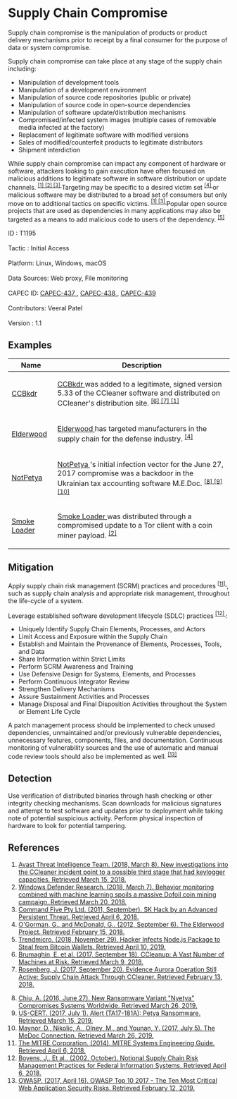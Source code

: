 <div class="container-fluid">
 <h1>
  Supply Chain Compromise
 </h1>
 <div class="row">
  <div class="col-md-8 description-body">
   <p>
    Supply chain compromise is the manipulation of products or product delivery mechanisms prior to receipt by a final consumer for the purpose of data or system compromise.
   </p>
   <p>
    Supply chain compromise can take place at any stage of the supply chain including:
   </p>
   <ul>
    <li>
     Manipulation of development tools
    </li>
    <li>
     Manipulation of a development environment
    </li>
    <li>
     Manipulation of source code repositories (public or private)
    </li>
    <li>
     Manipulation of source code in open-source dependencies
    </li>
    <li>
     Manipulation of software update/distribution mechanisms
    </li>
    <li>
     Compromised/infected system images (multiple cases of removable media infected at the factory)
    </li>
    <li>
     Replacement of legitimate software with modified versions
    </li>
    <li>
     Sales of modified/counterfeit products to legitimate distributors
    </li>
    <li>
     Shipment interdiction
    </li>
   </ul>
   <p>
    While supply chain compromise can impact any component of hardware or software, attackers looking to gain execution have often focused on malicious additions to legitimate software in software distribution or update channels.
    <span class="scite-citeref-number" data-reference="Avast CCleaner3 2018" id="scite-ref-1-a">
     <sup>
      <a aria-describedby="qtip-0" data-hasqtip="0" href="https://blog.avast.com/new-investigations-in-ccleaner-incident-point-to-a-possible-third-stage-that-had-keylogger-capacities" target="_blank">
       [1]
      </a>
     </sup>
    </span>
    <span class="scite-citeref-number" data-reference="Microsoft Dofoil 2018" id="scite-ref-2-a">
     <sup>
      <a aria-describedby="qtip-1" data-hasqtip="1" href="https://cloudblogs.microsoft.com/microsoftsecure/2018/03/07/behavior-monitoring-combined-with-machine-learning-spoils-a-massive-dofoil-coin-mining-campaign/" target="_blank">
       [2]
      </a>
     </sup>
    </span>
    <span class="scite-citeref-number" data-reference="Command Five SK 2011" id="scite-ref-3-a">
     <sup>
      <a aria-describedby="qtip-2" data-hasqtip="2" href="https://www.commandfive.com/papers/C5_APT_SKHack.pdf" target="_blank">
       [3]
      </a>
     </sup>
    </span>
    Targeting may be specific to a desired victim set
    <span class="scite-citeref-number" data-reference="Symantec Elderwood Sept 2012" id="scite-ref-4-a">
     <sup>
      <a aria-describedby="qtip-3" data-hasqtip="3" href="http://www.symantec.com/content/en/us/enterprise/media/security_response/whitepapers/the-elderwood-project.pdf" target="_blank">
       [4]
      </a>
     </sup>
    </span>
    or malicious software may be distributed to a broad set of consumers but only move on to additional tactics on specific victims.
    <span class="scite-citeref-number" data-reference="Avast CCleaner3 2018" id="scite-ref-1-a">
     <sup>
      <a aria-describedby="qtip-0" data-hasqtip="0" href="https://blog.avast.com/new-investigations-in-ccleaner-incident-point-to-a-possible-third-stage-that-had-keylogger-capacities" target="_blank">
       [1]
      </a>
     </sup>
    </span>
    <span class="scite-citeref-number" data-reference="Command Five SK 2011" id="scite-ref-3-a">
     <sup>
      <a aria-describedby="qtip-2" data-hasqtip="2" href="https://www.commandfive.com/papers/C5_APT_SKHack.pdf" target="_blank">
       [3]
      </a>
     </sup>
    </span>
    Popular open source projects that are used as dependencies in many applications may also be targeted as a means to add malicious code to users of the dependency.
    <span class="scite-citeref-number" data-reference="Trendmicro NPM Compromise" id="scite-ref-5-a">
     <sup>
      <a aria-describedby="qtip-4" data-hasqtip="4" href="https://www.trendmicro.com/vinfo/dk/security/news/cybercrime-and-digital-threats/hacker-infects-node-js-package-to-steal-from-bitcoin-wallets" target="_blank">
       [5]
      </a>
     </sup>
    </span>
   </p>
  </div>
  <div class="col-md-4">
   <div class="card">
    <div class="card-body">
     <div class="card-data">
      <span class="h5 card-title">
       ID
      </span>
      : T1195
      <br/>
      <br/>
     </div>
     <div class="card-data">
      <span class="h5 card-title">
      </span>
     </div>
     <div class="card-data">
      <span class="h5 card-title">
       Tactic
      </span>
      : Initial Access
      <br/>
      <br/>
     </div>
     <div class="card-data">
      <span class="h5 card-title">
       Platform:
      </span>
      Linux, Windows, macOS
      <br/>
      <br/>
     </div>
     <div class="card-data">
      <span class="h5 card-title">
      </span>
     </div>
     <div class="card-data">
      <span class="h5 card-title">
      </span>
     </div>
     <div class="card-data">
      <span class="h5 card-title">
      </span>
     </div>
     <div class="card-data">
      <span class="h5 card-title">
       Data Sources:
      </span>
      Web proxy, File monitoring
      <br/>
      <br/>
     </div>
     <div class="card-data">
      <span class="h5 card-title">
      </span>
     </div>
     <div class="card-data">
      <span class="h5 card-title">
      </span>
     </div>
     <div class="card-data">
      <span class="h5 card-title">
      </span>
     </div>
     <div class="card-data">
      <span class="h5 card-title">
      </span>
     </div>
     <div class="card-data">
      <span class="h5 card-title">
       CAPEC ID:
      </span>
      <a href="https://capec.mitre.org/data/definitions/437.html" target="_blank">
       CAPEC-437
      </a>
      ,
      <a href="https://capec.mitre.org/data/definitions/438.html" target="_blank">
       CAPEC-438
      </a>
      ,
      <a href="https://capec.mitre.org/data/definitions/439.html" target="_blank">
       CAPEC-439
      </a>
      <br/>
      <br/>
     </div>
     <div class="card-data">
      <span class="h5 card-title">
      </span>
     </div>
     <div class="card-data">
      <span class="h5 card-title">
       Contributors:
      </span>
      Veeral Patel
      <br/>
      <br/>
     </div>
     <div class="card-data">
      <span class="h5 card-title">
       Version
      </span>
      : 1.1
     </div>
    </div>
   </div>
  </div>
 </div>
 <h2 class="pt-3" id="examples">
  Examples
 </h2>
 <table class="table table-bordered table-light mt-2">
  <thead>
   <tr>
    <th scope="col">
     Name
    </th>
    <th scope="col">
     Description
    </th>
   </tr>
  </thead>
  <tbody class="bg-white">
   <tr>
    <td>
     <a href="https://attack.mitre.org/software/S0222">
      CCBkdr
     </a>
    </td>
    <td>
     <p>
      <a href="https://attack.mitre.org/software/S0222">
       CCBkdr
      </a>
      was added to a legitimate, signed version 5.33 of the CCleaner software and distributed on CCleaner's distribution site.
      <span class="scite-citeref-number" data-reference="Talos CCleanup 2017" id="scite-ref-6-a" onclick="scrollToRef('scite-6')">
       <sup>
        <a aria-describedby="qtip-5" data-hasqtip="5" href="http://blog.talosintelligence.com/2017/09/avast-distributes-malware.html" target="_blank">
         [6]
        </a>
       </sup>
      </span>
      <span class="scite-citeref-number" data-reference="Intezer Aurora Sept 2017" id="scite-ref-7-a" onclick="scrollToRef('scite-7')">
       <sup>
        <a aria-describedby="qtip-6" data-hasqtip="6" href="http://www.intezer.com/evidence-aurora-operation-still-active-supply-chain-attack-through-ccleaner/" target="_blank">
         [7]
        </a>
       </sup>
      </span>
      <span class="scite-citeref-number" data-reference="Avast CCleaner3 2018" id="scite-ref-1-a" onclick="scrollToRef('scite-1')">
       <sup>
        <a aria-describedby="qtip-0" data-hasqtip="0" href="https://blog.avast.com/new-investigations-in-ccleaner-incident-point-to-a-possible-third-stage-that-had-keylogger-capacities" target="_blank">
         [1]
        </a>
       </sup>
      </span>
     </p>
    </td>
   </tr>
   <tr>
    <td>
     <a href="https://attack.mitre.org/groups/G0066">
      Elderwood
     </a>
    </td>
    <td>
     <p>
      <a href="https://attack.mitre.org/groups/G0066">
       Elderwood
      </a>
      has targeted manufacturers in the supply chain for the defense industry.
      <span class="scite-citeref-number" data-reference="Symantec Elderwood Sept 2012" id="scite-ref-4-a" onclick="scrollToRef('scite-4')">
       <sup>
        <a aria-describedby="qtip-3" data-hasqtip="3" href="http://www.symantec.com/content/en/us/enterprise/media/security_response/whitepapers/the-elderwood-project.pdf" target="_blank">
         [4]
        </a>
       </sup>
      </span>
     </p>
    </td>
   </tr>
   <tr>
    <td>
     <a href="https://attack.mitre.org/software/S0368">
      NotPetya
     </a>
    </td>
    <td>
     <p>
      <a href="https://attack.mitre.org/software/S0368">
       NotPetya
      </a>
      's initial infection vector for the June 27, 2017 compromise was a backdoor in the Ukrainian tax accounting software M.E.Doc.
      <span class="scite-citeref-number" data-reference="Talos Nyetya June 2017" id="scite-ref-8-a" onclick="scrollToRef('scite-8')">
       <sup>
        <a aria-describedby="qtip-7" data-hasqtip="7" href="https://blog.talosintelligence.com/2017/06/worldwide-ransomware-variant.html" target="_blank">
         [8]
        </a>
       </sup>
      </span>
      <span class="scite-citeref-number" data-reference="US-CERT NotPetya 2017" id="scite-ref-9-a" onclick="scrollToRef('scite-9')">
       <sup>
        <a aria-describedby="qtip-8" data-hasqtip="8" href="https://www.us-cert.gov/ncas/alerts/TA17-181A" target="_blank">
         [9]
        </a>
       </sup>
      </span>
      <span class="scite-citeref-number" data-reference="Talos Nyetya MEDoc 2017" id="scite-ref-10-a" onclick="scrollToRef('scite-10')">
       <sup>
        <a aria-describedby="qtip-9" data-hasqtip="9" href="https://blog.talosintelligence.com/2017/07/the-medoc-connection.html" target="_blank">
         [10]
        </a>
       </sup>
      </span>
     </p>
    </td>
   </tr>
   <tr>
    <td>
     <a href="https://attack.mitre.org/software/S0226">
      Smoke Loader
     </a>
    </td>
    <td>
     <p>
      <a href="https://attack.mitre.org/software/S0226">
       Smoke Loader
      </a>
      was distributed through a compromised update to a Tor client with a coin miner payload.
      <span class="scite-citeref-number" data-reference="Microsoft Dofoil 2018" id="scite-ref-2-a" onclick="scrollToRef('scite-2')">
       <sup>
        <a aria-describedby="qtip-1" data-hasqtip="1" href="https://cloudblogs.microsoft.com/microsoftsecure/2018/03/07/behavior-monitoring-combined-with-machine-learning-spoils-a-massive-dofoil-coin-mining-campaign/" target="_blank">
         [2]
        </a>
       </sup>
      </span>
     </p>
    </td>
   </tr>
  </tbody>
 </table>
 <h2 class="pt-3" id="mitigation">
  Mitigation
 </h2>
 <p>
  Apply supply chain risk management (SCRM) practices and procedures
  <span class="scite-citeref-number" data-reference="MITRE SE Guide 2014" id="scite-ref-11-a">
   <sup>
    <a aria-describedby="qtip-10" data-hasqtip="10" href="https://www.mitre.org/sites/default/files/publications/se-guide-book-interactive.pdf" target="_blank">
     [11]
    </a>
   </sup>
  </span>
  , such as supply chain analysis and appropriate risk management, throughout the life-cycle of a system.
 </p>
 <p>
  Leverage established software development lifecycle (SDLC) practices
  <span class="scite-citeref-number" data-reference="NIST Supply Chain 2012" id="scite-ref-12-a">
   <sup>
    <a aria-describedby="qtip-11" data-hasqtip="11" href="http://dx.doi.org/10.6028/NIST.IR.7622" target="_blank">
     [12]
    </a>
   </sup>
  </span>
  :
 </p>
 <ul>
  <li>
   Uniquely Identify Supply Chain Elements, Processes, and Actors
  </li>
  <li>
   Limit Access and Exposure within the Supply Chain
  </li>
  <li>
   Establish and Maintain the Provenance of Elements, Processes, Tools, and Data
  </li>
  <li>
   Share Information within Strict Limits
  </li>
  <li>
   Perform SCRM Awareness and Training
  </li>
  <li>
   Use Defensive Design for Systems, Elements, and Processes
  </li>
  <li>
   Perform Continuous Integrator Review
  </li>
  <li>
   Strengthen Delivery Mechanisms
  </li>
  <li>
   Assure Sustainment Activities and Processes
  </li>
  <li>
   Manage Disposal and Final Disposition Activities throughout the System or Element Life Cycle
  </li>
 </ul>
 <p>
  A patch management process should be implemented to check unused dependencies, unmaintained and/or previously vulnerable dependencies, unnecessary features, components, files, and documentation. Continuous monitoring of vulnerability sources and the use of automatic and manual code review tools should also be implemented as well.
  <span class="scite-citeref-number" data-reference="OWASP Top 10 2017" id="scite-ref-13-a">
   <sup>
    <a aria-describedby="qtip-12" data-hasqtip="12" href="https://www.owasp.org/images/7/72/OWASP_Top_10-2017_%28en%29.pdf.pdf" target="_blank">
     [13]
    </a>
   </sup>
  </span>
 </p>
 <h2 class="pt-3" id="detection">
  Detection
 </h2>
 <p>
  Use verification of distributed binaries through hash checking or other integrity checking mechanisms. Scan downloads for malicious signatures and attempt to test software and updates prior to deployment while taking note of potential suspicious activity. Perform physical inspection of hardware to look for potential tampering.
 </p>
 <h2 class="pt-3" id="references">
  References
 </h2>
 <div class="row">
  <div class="col">
   <ol>
    <li>
     <span class="scite-citation" id="scite-1">
      <span class="scite-citation-text">
       <a class="external text" href="https://blog.avast.com/new-investigations-in-ccleaner-incident-point-to-a-possible-third-stage-that-had-keylogger-capacities" name="scite-1" rel="nofollow" target="_blank">
        Avast Threat Intelligence Team. (2018, March 8). New investigations into the CCleaner incident point to a possible third stage that had keylogger capacities. Retrieved March 15, 2018.
       </a>
      </span>
     </span>
    </li>
    <li>
     <span class="scite-citation" id="scite-2">
      <span class="scite-citation-text">
       <a class="external text" href="https://cloudblogs.microsoft.com/microsoftsecure/2018/03/07/behavior-monitoring-combined-with-machine-learning-spoils-a-massive-dofoil-coin-mining-campaign/" name="scite-2" rel="nofollow" target="_blank">
        Windows Defender Research. (2018, March 7). Behavior monitoring combined with machine learning spoils a massive Dofoil coin mining campaign. Retrieved March 20, 2018.
       </a>
      </span>
     </span>
    </li>
    <li>
     <span class="scite-citation" id="scite-3">
      <span class="scite-citation-text">
       <a class="external text" href="https://www.commandfive.com/papers/C5_APT_SKHack.pdf" name="scite-3" rel="nofollow" target="_blank">
        Command Five Pty Ltd. (2011, September). SK Hack by an Advanced Persistent Threat. Retrieved April 6, 2018.
       </a>
      </span>
     </span>
    </li>
    <li>
     <span class="scite-citation" id="scite-4">
      <span class="scite-citation-text">
       <a class="external text" href="http://www.symantec.com/content/en/us/enterprise/media/security_response/whitepapers/the-elderwood-project.pdf" name="scite-4" rel="nofollow" target="_blank">
        O'Gorman, G., and McDonald, G.. (2012, September 6). The Elderwood Project. Retrieved February 15, 2018.
       </a>
      </span>
     </span>
    </li>
    <li>
     <span class="scite-citation" id="scite-5">
      <span class="scite-citation-text">
       <a class="external text" href="https://www.trendmicro.com/vinfo/dk/security/news/cybercrime-and-digital-threats/hacker-infects-node-js-package-to-steal-from-bitcoin-wallets" name="scite-5" rel="nofollow" target="_blank">
        Trendmicro. (2018, November 29). Hacker Infects Node.js Package to Steal from Bitcoin Wallets. Retrieved April 10, 2019.
       </a>
      </span>
     </span>
    </li>
    <li>
     <span class="scite-citation" id="scite-6">
      <span class="scite-citation-text">
       <a class="external text" href="http://blog.talosintelligence.com/2017/09/avast-distributes-malware.html" name="scite-6" rel="nofollow" target="_blank">
        Brumaghin, E. et al. (2017, September 18). CCleanup: A Vast Number of Machines at Risk. Retrieved March 9, 2018.
       </a>
      </span>
     </span>
    </li>
    <li>
     <span class="scite-citation" id="scite-7">
      <span class="scite-citation-text">
       <a class="external text" href="http://www.intezer.com/evidence-aurora-operation-still-active-supply-chain-attack-through-ccleaner/" name="scite-7" rel="nofollow" target="_blank">
        Rosenberg, J. (2017, September 20). Evidence Aurora Operation Still Active: Supply Chain Attack Through CCleaner. Retrieved February 13, 2018.
       </a>
      </span>
     </span>
    </li>
   </ol>
  </div>
  <div class="col">
   <ol start="8.5">
    <li>
     <span class="scite-citation" id="scite-8">
      <span class="scite-citation-text">
       <a class="external text" href="https://blog.talosintelligence.com/2017/06/worldwide-ransomware-variant.html" name="scite-8" rel="nofollow" target="_blank">
        Chiu, A. (2016, June 27). New Ransomware Variant "Nyetya" Compromises Systems Worldwide. Retrieved March 26, 2019.
       </a>
      </span>
     </span>
    </li>
    <li>
     <span class="scite-citation" id="scite-9">
      <span class="scite-citation-text">
       <a class="external text" href="https://www.us-cert.gov/ncas/alerts/TA17-181A" name="scite-9" rel="nofollow" target="_blank">
        US-CERT. (2017, July 1). Alert (TA17-181A): Petya Ransomware. Retrieved March 15, 2019.
       </a>
      </span>
     </span>
    </li>
    <li>
     <span class="scite-citation" id="scite-10">
      <span class="scite-citation-text">
       <a class="external text" href="https://blog.talosintelligence.com/2017/07/the-medoc-connection.html" name="scite-10" rel="nofollow" target="_blank">
        Maynor, D., Nikolic, A., Olney, M., and Younan, Y. (2017, July 5). The MeDoc Connection. Retrieved March 26, 2019.
       </a>
      </span>
     </span>
    </li>
    <li>
     <span class="scite-citation" id="scite-11">
      <span class="scite-citation-text">
       <a class="external text" href="https://www.mitre.org/sites/default/files/publications/se-guide-book-interactive.pdf" name="scite-11" rel="nofollow" target="_blank">
        The MITRE Corporation. (2014). MITRE Systems Engineering Guide. Retrieved April 6, 2018.
       </a>
      </span>
     </span>
    </li>
    <li>
     <span class="scite-citation" id="scite-12">
      <span class="scite-citation-text">
       <a class="external text" href="http://dx.doi.org/10.6028/NIST.IR.7622" name="scite-12" rel="nofollow" target="_blank">
        Boyens, J,. Et al.. (2002, October). Notional Supply Chain Risk Management Practices for Federal Information Systems. Retrieved April 6, 2018.
       </a>
      </span>
     </span>
    </li>
    <li>
     <span class="scite-citation" id="scite-13">
      <span class="scite-citation-text">
       <a class="external text" href="https://www.owasp.org/images/7/72/OWASP_Top_10-2017_%28en%29.pdf.pdf" name="scite-13" rel="nofollow" target="_blank">
        OWASP. (2017, April 16). OWASP Top 10 2017 - The Ten Most Critical Web Application Security Risks. Retrieved February 12, 2019.
       </a>
      </span>
     </span>
    </li>
   </ol>
  </div>
 </div>
</div>
